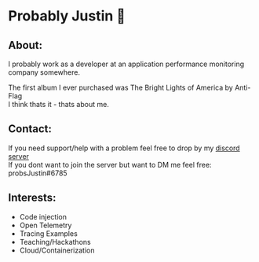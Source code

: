 # Probably Justin 👋
## About: 
I probably work as a developer at an application performance monitoring company somewhere.<BR>

The first album I ever purchased was The Bright Lights of America by Anti-Flag <BR>
I think thats it - thats about me.

## Contact:
If you need support/help with a problem feel free to drop by my [discord server](https://discord.gg/tGJum6hkbA)<BR>
If you dont want to join the server but want to DM me feel free: probsJustin#6785<BR>

## Interests: 
 - Code injection 
 - Open Telemetry 
 - Tracing Examples 
 - Teaching/Hackathons 
 - Cloud/Containerization 

<!--
**probsJustin/probsJustin** is a ✨ _special_ ✨ repository because its `README.md` (this file) appears on your GitHub profile.

Here are some ideas to get you started:

- 🔭 I’m currently working on ...
- 🌱 I’m currently learning ...
- 👯 I’m looking to collaborate on ...
- 🤔 I’m looking for help with ...
- 💬 Ask me about ...
- 📫 How to reach me: ...
- 😄 Pronouns: ...
- ⚡ Fun fact: ...
-->
